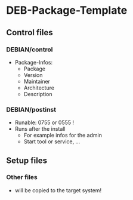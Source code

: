 # DEB-Package-Template

## Control files

### DEBIAN/control

- Package-Infos:
  - Package
  - Version
  - Maintainer
  - Architecture
  - Description

### DEBIAN/postinst

- Runable: 0755 or 0555 !
- Runs after the install
  - For example infos for the admin
  - Start tool or service, ...

## Setup files

### Other files

- will be copied to the target system!




